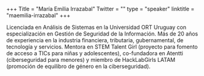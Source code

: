 +++
Title = "María Emilia Irrazabal"
Twitter = ""
type = "speaker"
linktitle = "maemilia-irrazabal"
+++

Licenciada en Análisis de Sistemas en la Universidad ORT Uruguay con especialización en Gestión de Seguridad de la Información.
Más de 20 años de experiencia en la industria financiera, tributaria, gubernamental, de tecnología y servicios.
Mentora en STEM Talent Girl (proyecto para fomento de acceso a TICs para niñas y adolescentes), co-fundadora en Atentti (ciberseguridad para menores) y miembro de HackLabGirls LATAM (promoción de equilibro de género en la ciberseguridad).